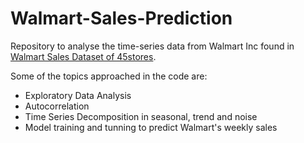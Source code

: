 # Walmart-Sales-Prediction

Repository to analyse the time-series data from Walmart Inc found in [Walmart Sales Dataset of 45stores](https://www.kaggle.com/datasets/varsharam/walmart-sales-dataset-of-45stores/data). 

Some of the topics approached in the code are:

- Exploratory Data Analysis
- Autocorrelation
- Time Series Decomposition in seasonal, trend and noise
- Model training and tunning to predict Walmart's weekly sales